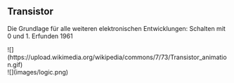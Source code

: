 ## Transistor

Die Grundlage für alle weiteren elektronischen Entwicklungen: Schalten mit 0 und 1. Erfunden 1961

<div class="column-left">
![](https://upload.wikimedia.org/wikipedia/commons/7/73/Transistor_animation.gif)

</div>

<div class="column-right">
![](images/logic.png)
</div>
